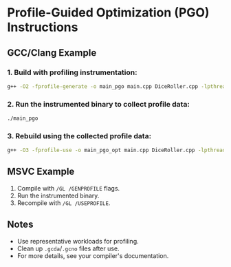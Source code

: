 # Profile-Guided Optimization (PGO) Instructions

## GCC/Clang Example

### 1. Build with profiling instrumentation:

```bash
g++ -O2 -fprofile-generate -o main_pgo main.cpp DiceRoller.cpp -lpthread -lcurl
```

### 2. Run the instrumented binary to collect profile data:

```bash
./main_pgo
```

### 3. Rebuild using the collected profile data:

```bash
g++ -O3 -fprofile-use -o main_pgo_opt main.cpp DiceRoller.cpp -lpthread -lcurl
```

## MSVC Example

1. Compile with `/GL /GENPROFILE` flags.
2. Run the instrumented binary.
3. Recompile with `/GL /USEPROFILE`.

## Notes

- Use representative workloads for profiling.
- Clean up `.gcda`/`.gcno` files after use.
- For more details, see your compiler's documentation.
